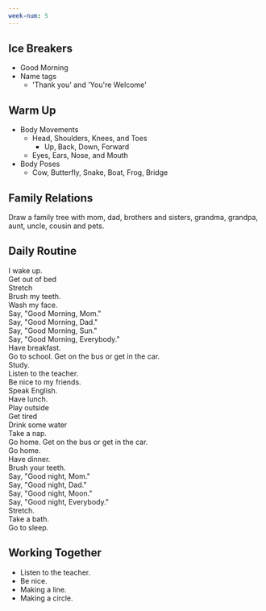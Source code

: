 ```yaml
---
week-num: 5
---
```



## Ice Breakers

- Good Morning
- Name tags
  - 'Thank you' and 'You're Welcome'

## Warm Up

- Body Movements
  - Head, Shoulders, Knees, and Toes
    - Up, Back, Down, Forward
  - Eyes, Ears, Nose, and Mouth
- Body Poses
  - Cow, Butterfly, Snake, Boat, Frog, Bridge

## Family Relations

Draw a family tree with mom, dad, brothers and sisters, grandma, grandpa, aunt, uncle, cousin and pets.

## Daily Routine

I wake up.  
Get out of bed  
Stretch  
Brush my teeth.  
Wash my face.  
Say, "Good Morning, Mom."  
Say, "Good Morning, Dad."  
Say, "Good Morning, Sun."  
Say, "Good Morning, Everybody."  
Have breakfast.  
Go to school. Get on the bus or get in the car.  
Study.  
Listen to the teacher.  
Be nice to my friends.  
Speak English.  
Have lunch.  
Play outside  
Get tired  
Drink some water  
Take a nap.  
Go home. Get on the bus or get in the car.  
Go home.  
Have dinner.  
Brush your teeth.  
Say, "Good night, Mom."  
Say, "Good night, Dad."  
Say, "Good night, Moon."  
Say, "Good night, Everybody."  
Stretch.  
Take a bath.  
Go to sleep.

## Working Together

- Listen to the teacher.
- Be nice.
- Making a line.
- Making a circle.



